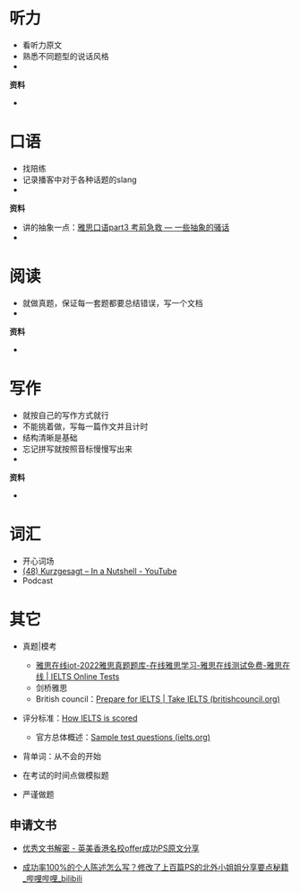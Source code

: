 # 听力

* 看听力原文
* 熟悉不同题型的说话风格
* 

**资料**

* 

# 口语

* 找陪练
* 记录播客中对于各种话题的slang
* 



**资料**

* 讲的抽象一点：[雅思口语part3 考前急救 — 一些抽象的骚话](https://www.bilibili.com/video/BV1Ba411u73U/?spm_id_from=333.337.search-card.all.click)
* 

# 阅读

* 就做真题，保证每一套题都要总结错误，写一个文档
* 

**资料**

* 

# 写作

* 就按自己的写作方式就行
* 不能挑着做，写每一篇作文并且计时
* 结构清晰是基础
* 忘记拼写就按照音标慢慢写出来
* 

**资料**

* 



# 词汇

* 开心词场
* [(48) Kurzgesagt – In a Nutshell - YouTube](https://www.youtube.com/c/inanutshell/videos)
* Podcast



# 其它

* 真题|模考
  * [雅思在线iot-2022雅思真题题库-在线雅思学习-雅思在线测试免费-雅思在线 | IELTS Online Tests](https://ieltsonlinetests.com/zh-hans)
  * 剑桥雅思
  * British council：[Prepare for IELTS | Take IELTS (britishcouncil.org)](https://takeielts.britishcouncil.org/take-ielts/prepare)
* 评分标准：[How IELTS is scored](https://www.ielts.org/for-test-takers/how-ielts-is-scored)
  * 官方总体概述：[Sample test questions (ielts.org)](https://www.ielts.org/for-test-takers/sample-test-questions)
  
* 背单词：从不会的开始

* 在考试的时间点做模拟题
* 严谨做题



## 申请文书

* [优秀文书解密 - 英美香港名校offer成功PS原文分享](https://www.bilibili.com/video/BV15T411N7EP/?vd_source=2cb4eb8b99629d942421bfd0843ee608)

* [成功率100%的个人陈述怎么写？修改了上百篇PS的北外小姐姐分享要点秘籍_哔哩哔哩_bilibili](https://www.bilibili.com/video/BV1h34y1X7iV/?spm_id_from=333.788.recommend_more_video.2&vd_source=2cb4eb8b99629d942421bfd0843ee608)